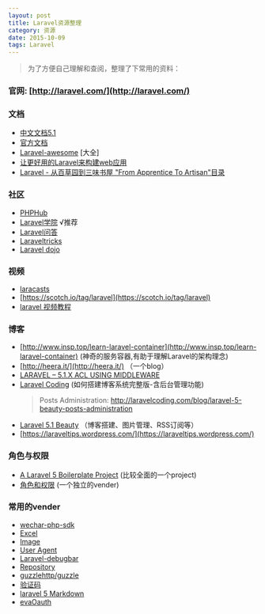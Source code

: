 ```yaml
---
layout: post
title: Laravel资源整理
category: 资源
date: 2015-10-09
tags: Laravel
---
```


> 为了方便自己理解和查阅，整理了下常用的资料：



### 官网: [http://laravel.com/](http://laravel.com/)

### 文档

* [中文文档5.1](http://laravel-china.org/docs/5.1)
* [官方文档](http://laravel.com/docs/5.1)
* [Laravel-awesome](https://github.com/chiraggude/awesome-laravel) [大全]
* [让更好用的Laravel来构建web应用](http://slides.com/ryanyuan/better-use-of-laravel-to-build-web-applications#/)
* [Laravel - 从百草园到三味书屋 "From Apprentice To Artisan"目录](http://my.oschina.net/zgldh/blog/389246)

### 社区

* [PHPHub](https://phphub.org/)
* [Laravel学院](http://laravelacademy.org)   √推荐
* [Laravel问答](http://wenda.golaravel.com)
* [Laraveltricks](http://laravel-tricks.com)
* [Laravel dojo](http://www.laravel-dojo.com/)

### 视频

* [laracasts](https://laracasts.com)
* [https://scotch.io/tag/laravel](https://scotch.io/tag/laravel)
* [laravel 视频教程](https://laravist.com)

### 博客

* [http://www.insp.top/learn-laravel-container](http://www.insp.top/learn-laravel-container) (神奇的服务容器,有助于理解Laravel的架构理念)
* [http://heera.it/](http://heera.it/) （一个blog）
* [LARAVEL – 5.1.X ACL USING MIDDLEWARE](http://heera.it/laravel-5-1-x-acl-middleware)
* [Laravel Coding](http://laravelcoding.com/blog) (如何搭建博客系统完整版-含后台管理功能)
  > Posts Administration: http://laravelcoding.com/blog/laravel-5-beauty-posts-administration
* [Laravel 5.1 Beauty](https://leanpub.com/l5-beauty/read) （博客搭建、图片管理、RSS订阅等）
* [https://laraveltips.wordpress.com/](https://laraveltips.wordpress.com/)

### 角色与权限

* [A Laravel 5 Boilerplate Project](https://github.com/rappasoft/laravel-5-boilerplate) (比较全面的一个project)
* [角色和权限](https://github.com/romanbican/roles) (一个独立的vender)


### 常用的vender

* [wechar-php-sdk](https://github.com/overtrue/wechat)
* [Excel](https://github.com/Maatwebsite/Laravel-Excel)
* [Image](https://github.com/Intervention/image/)
* [User Agent](https://github.com/jenssegers/laravel-agent)
* [Laravel-debugbar](https://github.com/barryvdh/laravel-debugbar)
* [Repository](https://github.com/Bosnadev/Repositories)
* [guzzlehttp/guzzle](https://packagist.org/packages/guzzlehttp/guzzle)
* [验证码](https://github.com/mewebstudio/captcha)
* [laravel 5 Markdown](https://github.com/yccphp/laravel-5-markdown-editor)
* [evaOauth](http://avnpc.com/pages/evaoauth)

